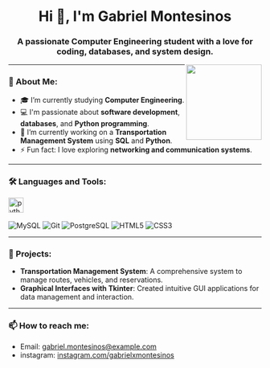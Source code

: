 <h1 align="center">Hi 👋, I'm Gabriel Montesinos</h1>
<h3 align="center">A passionate Computer Engineering student with a love for coding, databases, and system design.</h3>

<img align="right" height="150" src="https://i.gifer.com/133C.gif" />

---

### 🚀 About Me:
- 🎓 I’m currently studying **Computer Engineering**.
- 💻 I'm passionate about **software development**, **databases**, and **Python programming**.
- 🌱 I’m currently working on a **Transportation Management System** using **SQL** and **Python**.
- ⚡ Fun fact: I love exploring **networking and communication systems**.

---

### 🛠️ Languages and Tools:

<img src="https://cdn.jsdelivr.net/gh/devicons/devicon/icons/python/python-original.svg" height="30" alt="python logo" />
<img width="12" />

![MySQL](https://img.shields.io/badge/MySQL-4479A1?style=for-the-badge&logo=mysql&logoColor=white)
![Git](https://img.shields.io/badge/Git-F05032?style=for-the-badge&logo=git&logoColor=white)
![PostgreSQL](https://img.shields.io/badge/PostgreSQL-4169E1?style=for-the-badge&logo=postgresql&logoColor=white)
![HTML5](https://img.shields.io/badge/HTML5-E34F26?style=for-the-badge&logo=html5&logoColor=white)
![CSS3](https://img.shields.io/badge/CSS3-1572B6?style=for-the-badge&logo=css3&logoColor=white)

---

### 🌟 Projects:

- **Transportation Management System**: A comprehensive system to manage routes, vehicles, and reservations.
- **Graphical Interfaces with Tkinter**: Created intuitive GUI applications for data management and interaction.

---

### 📫 How to reach me:
- Email: [gabriel.montesinos@example.com](jhonamontesinos@gmail.com)
- instagram: [instagram.com/gabrielxmontesinos](https://www.instagram.com/gabrielxmontesinoss?igsh=MXB0aGpmcXJpYXN4cw==)


